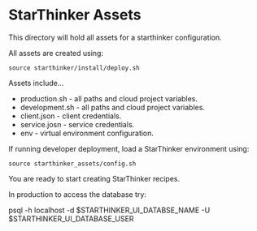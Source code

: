 # StarThinker Assets

This directory will hold all assets for a starthinker configuration.

All assets are created using:

```source starthinker/install/deploy.sh```

Assets include...

 - production.sh - all paths and cloud project variables.
 - development.sh - all paths and cloud project variables.
 - client.json - client credentials.
 - service.josn - service credentials.
 - env - virtual environment configuration.

If running developer deployment, load a StarThinker environment using:

```source starthinker_assets/config.sh```

You are ready to start creating StarThinker recipes.

In production to access the database try:

psql -h localhost -d $STARTHINKER_UI_DATABSE_NAME -U $STARTHINKER_UI_DATABASE_USER

